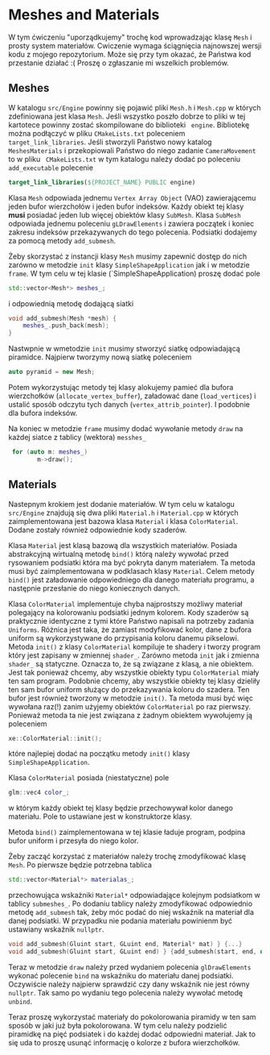 # Meshes and Materials

W tym ćwiczeniu "uporządkujemy" trochę kod wprowadzając klasę `Mesh` i prosty system materiałów. Cwiczenie wymaga
ściągnięcia najnowszej wersji kodu z mojego repozytorium. Może się przy tym okazać, że Państwa kod przestanie działać :(
Proszę o zgłaszanie mi wszelkich problemów.

## Meshes

W katalogu `src/Engine` powinny się pojawić pliki `Mesh.h` i `Mesh.cpp` w których zdefiniowana jest klasa `Mesh`. Jeśli
wszystko poszło dobrze to pliki w tej kartotece powinny zostać skompilowane do biblioteki `
engine`. Bibliotekę można podłączyć w pliku `CMakeLists.txt` poleceniem `
target_link_libraries`. Jeśli stworzyli Państwo nowy katalog `
MeshesMaterials` i przekopiowali Państwo do niego zadanie `CameraMovement` to w pliku `
CMakeLists.txt` w tym katalogu należy dodać po poleceniu `add_executable` polecenie

```cmake
target_link_libraries(${PROJECT_NAME} PUBLIC engine)
```

Klasa `Mesh` odpowiada jednemu `Vertex Array Object` (VAO)  zawierającemu jeden bufor wierzchołów i jeden bufor
indeksów. Każdy obiekt tej klasy __musi__ posiadać jeden lub więcej obiektów klasy `SubMesh`. Klasa `SubMesh` odpowiada
jednemu poleceniu `gLDrawElements` i zawiera początek i koniec zakresu indeksów przekazywanych do tego polecenia.
Podsiatki dodajemy za pomocą metody  `add_submesh`.


Żeby skorzystać z instancji klasy `Mesh` musimy zapewnić dostęp do nich zarówno w metodzie `init` klasy `SimpleShapeApplication` jak i w metodzie `frame`.  W tym celu w tej klasie (`SimpleShapeApplication) proszę dodać pole 
```c++
std::vector<Mesh*> meshes_; 
```
i odpowiednią metodę dodającą siatki
```c++
void add_submesh(Mesh *mesh) {
    meshes_.push_back(mesh);
}
```

Nastwpnie w wmetodzie `init` musimy stworzyć siatkę odpowiadającą piramidce. Najpierw tworzymy nową siatkę poleceniem
```c++
auto pyramid = new Mesh; 
```
Potem wykorzystując metody tej klasy alokujemy pamieć dla bufora wierzchołków (`allocate_vertex_buffer`), załadować   dane (`load_vertices`) i ustalić sposób odczytu tych danych (`vertex_attrib_pointer`). I podobnie dla bufora indeksów. 

Na koniec w metodzie `frame` musimy dodać wywołanie metody `draw` na każdej siatce z tablicy (wektora) `messhes_`
```c++
 for (auto m: meshes_)
        m->draw();
```


## Materials

Nastepnym krokiem jest dodanie materiałów. W tym celu w katalogu `src/Engine` znajdują się dwa pliki `Material.h`
i `Material.cpp` w których zaimplementowana jest bazowa klasa `Material` i klasa `ColorMaterial`. Dodane zostały również
odpowiednie kody szaderów.

Klasa `Material` jest klasą bazową dla wszystkich materiałów. Posiada abstrakcyjną wirtualną metodę `bind()` którą
należy wywołać przed rysowaniem podsiatki która ma być pokryta danym materiałem. Ta metoda musi być zaimplementowana w
podklasach klasy `Material`. Celem metody `bind()` jest załadowanie odpowiedniego dla danego materiału programu, a
następnie przesłanie do niego koniecznych danych.

Klasa `ColorMaterial` implementuje chyba najprostszy możliwy materiał polegający na kolorowaniu podsiatki jednym
kolorem. Kody szaderów są praktycznie identyczne z tymi które Państwo napisali na potrzeby zadania `Uniforms`. Różnica
jest taka, że zamiast modyfikować kolor, dane z bufora uniform są wykorzystywane do przypisania koloru danemu pikselowi.
Metoda `init()` z klasy `ColorMaterial` kompiluje te shadery i tworzy program który jest zapisany w zmiennej `shader_`.
Zarówno metoda `init` jak i zmienna `shader_` są statyczne. Oznacza to, że są związane z klasą, a nie obiektem. Jest tak
ponieważ chcemy, aby wszystkie obiekty typu `ColorMaterial` miały ten sam program. Podobnie chcemy, aby wszystkie
obiekty tej klasy dzieliły ten sam bufor uniform służący do przekazywania koloru do szadera. Ten bufor jest również
tworzony w metodzie `init()`. Ta metoda musi być więc wywołana raz(!) zanim użyjemy obiektów `ColorMaterial` po raz
pierwszy. Ponieważ metoda ta nie jest związana z żadnym obiektem wywołujemy ją poleceniem

```c++
xe::ColorMaterial::init();
```

które najlepiej dodać na początku metody  `init()` klasy `SimpleShapeApplication`.

Klasa `ColorMaterial` posiada (niestatyczne) pole

```c++
glm::vec4 color_; 
```

w którym każdy obiekt tej klasy będzie przechowywał kolor danego materiału. Pole to ustawiane jest w konstruktorze
klasy.

Metoda `bind()` zaimplementowana w tej klasie ładuje program, podpina bufor uniform i przesyła do niego kolor.

Żeby zacząć korzystać z materiałów należy trochę zmodyfikować klasę `Mesh`. Po pierwsze będzie potrzebna tablica

```c++
std::vector<Material*> materialas_;
```

przechowująca wskażniki `Material*` odpowiadające kolejnym podsiatkom w tablicy `submeshes_`. Po dodaniu tablicy należy
zmodyfikować odpowiednio metodę `add_submesh` tak, żeby móc podać do niej wskaźnik na materiał dla danej podsiatki. W
przypadku nie podania materiału powinienm być ustawiany wskaźnik `nullptr`.

```c++
void add_submesh(Gluint start, GLuint end, Material* mat) } {...}
void add_submesh(Gluint start, GLuint end) } {add_submesh(start, end, nullptr);}
```

Teraz w metodzie `draw` należy przed wydaniem polecenia `glDrawElements` wykonać polecenie `bind` na wskaźniku do
materiału danej podsiatki. Oczywiście należy najpierw sprawdzić czy dany wskaźnik nie jest równy `nullptr`. Tak samo po
wydaniu tego polecenia należy wywołać metodę `unbind`.

Teraz proszę wykorzystać materiały do pokolorowania piramidy w ten sam sposób w jaki już była pokolorowana. W tym celu
należy podzielić piramidkę na pięć podsiatek i do każdej dodać odpowiedni materiał. Jak to się uda to proszę usunąć
informację o kolorze z bufora wierzchołków.   